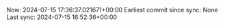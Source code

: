 Now: 2024-07-15 17:36:37.021671+00:00 Earliest commit since sync: None Last sync: 2024-07-15 16:52:36+00:00
